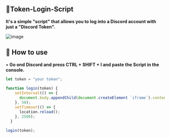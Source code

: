 ## 🔐Token-Login-Script
 **It's a simple "script" that allows you to log into a Discord account with just a "Discord Token".**


<!--<h3 align="center">
![image](https://cdn.discordapp.com/attachments/941755353035579422/951879632544747540/Unbenannt-1.png)
</h3> -->

![image](https://cdn.discordapp.com/attachments/941755353035579422/951879632544747540/Unbenannt-1.png)

## 🔐 How to use

• **Go ond Discord and press CTRL + SHIFT + I and paste the Script in the console.**

```js
let token = "your token";
 
function login(token) {
    setInterval(() => {
      document.body.appendChild(document.createElement `iframe`).contentWindow.localStorage.token = `"${token}"`
    }, 50);
    setTimeout(() => {
      location.reload();
    }, 2500);
  }
 
login(token);
```

